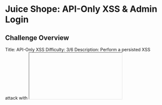# Juice Shope: API-Only XSS & Admin Login

## Challenge Overview  
Title: API-Only XSS
Difficulty: 3/6
Description: Perform a persisted XSS attack with <iframe src="javascript:alert(`xss`)"> without using the frontend application at all.  

## Tools Used:  
1. Web Browser: To nevigate through website and looking for API requests.  
2. BurpSuite: To Intersept and Manipulate Requests.

## Methodology and Solution

### Step 1: Capture API Requests.  
Out First step toward this challenge is to look for API request.  
Open Juice Shop and Burpsuite and intersept the reuqests.
So, firstly i opened Juice Shop and nevigated through website and capture some requests, and i found that website is using API for 'Product' and 'Quantity'.  
Now, I captured the requests Get/API/quantity.  and Send it to Burp Repeater.  
![My Images](../Images/XSS_request.png)  

### Step 2: Manipulating Serverside Data
After spending some time on this request i changes the Request Method to OPIONS to see which methods are allowed to User. And I got this:  
![My Images](../Images/Option_Request.png)  

As we can see user is allowed to use GET,HEAD,PUT,PATCH,POST,DELETE. Our goal is to manipulate serverside data.  
Now will try to manipulate Description of a product.  
But when i tried to manipulate the Serverside data (Description) the Changes doesn't effected. Then i remeber only admin has such kind of permissions.  
Then i login as admin and this Step covers our one more challenge. i.e Login Admin Challenge.  
![My Images](../Images/Login_admin.png)  

### Step 3: Login As Admin
Now I Login as admin. The most common techniques here I used which is SQL Injection bypass.  Enter Following Payload to bypass Login.  
Username: 'OR 1=1--
Password: test  
And now you are logined as Admin.

### Step 4: Again Manipulating Serverside Data  
Now after logining copy JSON Web Token (JWT) and Cookie of Admin to our previously captured request. And also add 
```html
Content-Type: application/json
```
And the Description we want to Changes, and after PUT method add ID of product we want to change. Here we'll a Payload to Exploit XSS:
```html
<iframe src="javascript:alert(`xss`)">
```
![My Images](../Images/request.png)  

And now you can see the Description is Changed.  
![My Images](../Images/description.png)  

But Here I got a twist. While solving this API-Only XSS Challenge, Knowingly or Unknowingly I solved multiple challenges.  
![My Images](../Images/mul.png)  
